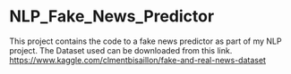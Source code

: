 # NLP_Fake_News_Predictor
This project contains the code to a fake news predictor as part of my NLP project. 
The Dataset used can be downloaded from this link.
https://www.kaggle.com/clmentbisaillon/fake-and-real-news-dataset

